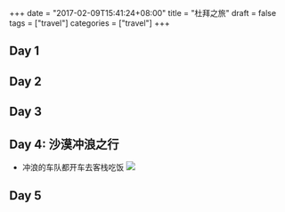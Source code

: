 +++
date = "2017-02-09T15:41:24+08:00"
title = "杜拜之旅"
draft = false
tags = ["travel"]
categories = ["travel"]
+++

## Day 1

## Day 2

## Day 3

## Day 4: 沙漠冲浪之行

- 冲浪的车队都开车去客栈吃饭
![](../../../blog/dubai/IMG_9947.png)


## Day 5